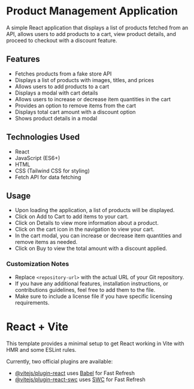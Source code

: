 # Product Management Application

A simple React application that displays a list of products fetched from an API, allows users to add products to a cart, view product details, and proceed to checkout with a discount feature.

## Features

- Fetches products from a fake store API
- Displays a list of products with images, titles, and prices
- Allows users to add products to a cart
- Displays a modal with cart details
- Allows users to increase or decrease item quantities in the cart
- Provides an option to remove items from the cart
- Displays total cart amount with a discount option
- Shows product details in a modal

## Technologies Used

- React
- JavaScript (ES6+)
- HTML
- CSS (Tailwind CSS for styling)
- Fetch API for data fetching


## Usage
- Upon loading the application, a list of products will be displayed.
- Click on Add to Cart to add items to your cart.
- Click on Details to view more information about a product.
- Click on the cart icon in the navigation to view your cart.
- In the cart modal, you can increase or decrease item quantities and remove items as needed.
- Click on Buy to view the total amount with a discount applied.



### Customization Notes
- Replace `<repository-url>` with the actual URL of your Git repository.
- If you have any additional features, installation instructions, or contributions guidelines, feel free to add them to the file.
- Make sure to include a license file if you have specific licensing requirements.


# React + Vite

This template provides a minimal setup to get React working in Vite with HMR and some ESLint rules.

Currently, two official plugins are available:

- [@vitejs/plugin-react](https://github.com/vitejs/vite-plugin-react/blob/main/packages/plugin-react/README.md) uses [Babel](https://babeljs.io/) for Fast Refresh
- [@vitejs/plugin-react-swc](https://github.com/vitejs/vite-plugin-react-swc) uses [SWC](https://swc.rs/) for Fast Refresh

